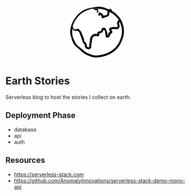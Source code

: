 <p align="center">
  <img width="150" height="150" src="resources/earth.png">
</p>

# Earth Stories

Serverless blog to host the stories I collect on earth.

## Deployment Phase

- database
- api
- auth

## Resources

- https://serverless-stack.com
- https://github.com/AnomalyInnovations/serverless-stack-demo-mono-api